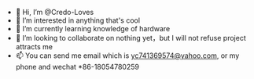 - 👋 Hi, I’m @Credo-Loves
- 👀 I’m interested in anything that's cool
- 🌱 I’m currently learning knowledge of hardware
- 💞️ I’m looking to collaborate on nothing yet，but I will not refuse project attracts me
- 📫 You can send me email which is yc741369574@yahoo.com, or my phone and wechat *86-18054780259

<!---
Credo-Loves/Credo-Loves is a ✨ special ✨ repository because its `README.md` (this file) appears on your GitHub profile.
You can click the Preview link to take a look at your changes.
--->
